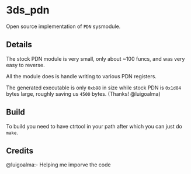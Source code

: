 # 3ds_pdn
Open source implementation of `PDN` sysmodule.

## Details
The stock PDN module is very small, only about ~100 funcs, and was very easy to reverse.

All the module does is handle writing to various PDN registers.

The generated executable is only `0xb98` in size while stock PDN is `0x1d84` bytes large, roughly saving us `4500` bytes. (Thanks! @luigoalma)

## Build
To build you need to have ctrtool in your path after which you can just do `make`.

## Credits

@luigoalma:- Helping me imporve the code